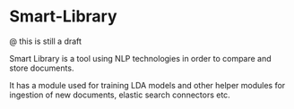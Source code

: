 # Smart-Library
@ this is still a draft

Smart Library is a tool using NLP technologies in order to compare and store documents.

It has a module used for training LDA models and other helper modules for ingestion of new documents, elastic search connectors etc. 
